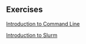 ## Exercises

[Introduction to Command Line](https://github.com/ryandkuster/2024_10_04_practice_data/wiki/intro_to_command_line)

[Introduction to Slurm](https://github.com/ryandkuster/2024_10_04_practice_data/wiki/intro_to_slurm)
